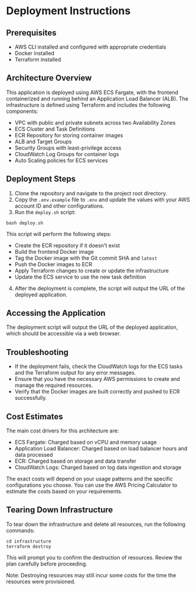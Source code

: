 # Deployment Instructions

## Prerequisites

- AWS CLI installed and configured with appropriate credentials
- Docker installed
- Terraform installed

## Architecture Overview

This application is deployed using AWS ECS Fargate, with the frontend containerized and running behind an Application Load Balancer (ALB). The infrastructure is defined using Terraform and includes the following components:

- VPC with public and private subnets across two Availability Zones
- ECS Cluster and Task Definitions
- ECR Repository for storing container images
- ALB and Target Groups
- Security Groups with least-privilege access
- CloudWatch Log Groups for container logs
- Auto Scaling policies for ECS services

## Deployment Steps

1. Clone the repository and navigate to the project root directory.
2. Copy the `.env.example` file to `.env` and update the values with your AWS account ID and other configurations.
3. Run the `deploy.sh` script:

```
bash deploy.sh
```

This script will perform the following steps:

- Create the ECR repository if it doesn't exist
- Build the frontend Docker image
- Tag the Docker image with the Git commit SHA and `latest`
- Push the Docker images to ECR
- Apply Terraform changes to create or update the infrastructure
- Update the ECS service to use the new task definition

4. After the deployment is complete, the script will output the URL of the deployed application.

## Accessing the Application

The deployment script will output the URL of the deployed application, which should be accessible via a web browser.

## Troubleshooting

- If the deployment fails, check the CloudWatch logs for the ECS tasks and the Terraform output for any error messages.
- Ensure that you have the necessary AWS permissions to create and manage the required resources.
- Verify that the Docker images are built correctly and pushed to ECR successfully.

## Cost Estimates

The main cost drivers for this architecture are:

- ECS Fargate: Charged based on vCPU and memory usage
- Application Load Balancer: Charged based on load balancer hours and data processed
- ECR: Charged based on storage and data transfer
- CloudWatch Logs: Charged based on log data ingestion and storage

The exact costs will depend on your usage patterns and the specific configurations you choose. You can use the AWS Pricing Calculator to estimate the costs based on your requirements.

## Tearing Down Infrastructure

To tear down the infrastructure and delete all resources, run the following commands:

```
cd infrastructure
terraform destroy
```

This will prompt you to confirm the destruction of resources. Review the plan carefully before proceeding.

Note: Destroying resources may still incur some costs for the time the resources were provisioned.